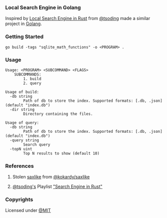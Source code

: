 ### Local Search Engine in Golang

Inspired by [Local Search Engine in Rust](https://github.com/tsoding/seroost) from [@tsoding](https://github.com/tsoding) made a similar project in [Golang](https://go.dev/).

### Getting Started

```console
go build -tags "sqlite_math_functions" -o <PROGRAM> .
```

### Usage
```console
Usage: <PROGRAM> <SUBCOMMAND> <FLAGS>
    SUBCOMMANDS:
        1. build
        2. query

Usage of build:
  -db string
        Path of db to store the index. Supported formats: [.db, .json] (default "index.db")
  -dir string
        Directory containing the files.

Usage of query:
  -db string
        Path of db to store the index. Supported formats: [.db, .json] (default "index.db")
  -query string
        Search query
  -topN uint
        Top N results to show (default 10)
```

### References

1. Stolen [saxlike](./saxlike/) from [@kokardy/saxlike](https://github.com/kokardy/saxlike/tree/master)

2. [@tsoding's](https://github.com/tsoding) Playlist ["Search Engine in Rust"](https://youtube.com/playlist?list=PLpM-Dvs8t0VZXC-91PpIp-eAt0WF5SKEv&si=M0LhV-bsL8jHrE5t)

### Copyrights

Licensed under [@MIT](./LICENSE)
